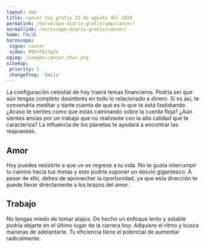 ```yaml
---
layout: amp
title: cancer hoy gratis 23 de agosto del 2020 
permalink: /horoscopo-diario-gratis/amp/cancer/
normallink: /horoscopo-diario-gratis/cancer/
home: FALSE
horoscopo:
 signo: cancer
 video: P0tnT6z3gZo
ogimg: /images/cancer_char.png
sitemap:
 priority: 1
 changefreq: 'daily'
---
```



La configuración celestial de hoy traerá temas financieros. Podría ser que aún tengas completo desinterés en todo lo relacionado a dinero. Si es así, te convendría meditar y darte cuenta de qué es lo que te está fastidiando. ¿Acaso te sientes como que estás caminando sobre la cuerda floja? ¿Aún sientes ansias por un trabajo que no realizaste con la alta calidad que te caracteriza? La influencia de los planetas te ayudará a encontrar las respuestas.

## Amor

Hoy puedes resistirte a que un ex regrese a tu vida. No te gusta interrumpir tu camino hacia tus metas y esto podría suponer un desvío gigantesco. A pesar de ello, debes de aprovechar la oportunidad, ya que esta dirección te puede llevar directamente a los brazos del amor.

## Trabajo

No tengas miedo de tomar atajos. De hecho un enfoque lento y estable podría dejarte en el último lugar de la carrera hoy. Adquiere el ritmo y busca maneras de adelantarte. Tu eficiencia tiene el potencial de aumentar radicalmente.